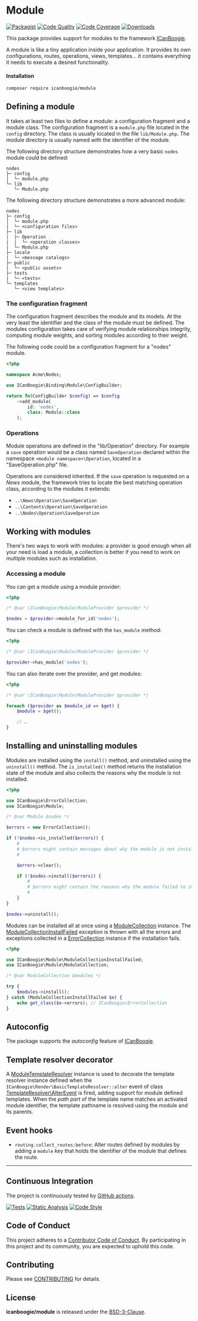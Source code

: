 # Module

[![Packagist](https://img.shields.io/packagist/v/icanboogie/module.svg)](https://packagist.org/packages/icanboogie/module)
[![Code Quality](https://img.shields.io/scrutinizer/g/ICanBoogie/Module.svg)](https://scrutinizer-ci.com/g/ICanBoogie/Module)
[![Code Coverage](https://img.shields.io/coveralls/ICanBoogie/Module.svg)](https://coveralls.io/r/ICanBoogie/Module)
[![Downloads](https://img.shields.io/packagist/dt/icanboogie/module.svg)](https://packagist.org/packages/icanboogie/module)

This package provides support for modules to the framework [ICanBoogie](https://icanboogie.org).

A module is like a tiny application inside your application. It provides its own configurations,
routes, operations, views, templates… it contains everything it needs to execute a desired
functionality.



#### Installation

```bash
composer require icanboogie/module
```




## Defining a module

It takes at least two files to define a module: a configuration fragment and a module class. The configuration fragment is a `module.php` file located in the `config` directory. The class is usually located in the file `lib/Module.php`. The module directory is usually named with the identifier of the module.

The following directory structure demonstrates how a very basic `nodes` module could be defined:

    nodes
    ├─ config
    │  └─ module.php
    └─ lib
       └─ Module.php

The following directory structure demonstrates a more advanced module:

    nodes
    ├─ config
    │  └─ module.php
    |  └─ <configuration files>
    ├─ lib
    |  ├─ Operation
    |  |  └─ <operation classes>
    |  └─ Module.php
    ├─ locale
    |  └─ <message catalogs>
    ├─ public
    |  └─ <public assets>
    ├─ tests
    |  └─ <tests>
    └─ templates
       └─ <view templates>





### The configuration fragment

The configuration fragment describes the module and its models. At the very least the identifier and the class of the module must be defined. The modules configuration takes care of verifying module relationships integrity, computing module weights, and sorting modules according to their weight.

The following code could be a configuration fragment for a "nodes" module.

```php
<?php

namespace Acme\Nodes;

use ICanBoogie\Binding\Module\ConfigBuilder;

return fn(ConfigBuilder $config) => $config
    ->add_module(
        id: 'nodes',
        class: Module::class
    );
```





### Operations

Module operations are defined in the "lib/Operation" directory. For example a `save`
operation would be a class named `SaveOperation` declared within the namespace `<module namespace>\Operation`,
located in a "SaveOperation.php" file.

Operations are considered inherited. If the `save` operation is requested on a _News_ module,
the framework tries to locate the best matching operation class, according to the modules it
extends:

- `..\News\Operation\SaveOperation`
- `..\Contents\Operation\SaveOperation`
- `..\Nodes\Operation\SaveOperation`





## Working with modules

There's two ways to work with modules: a provider is good enough when all your need is load a module, a collection is better if you need to work on multiple modules such as installation.



### Accessing a module

You can get a module using a module provider:

```php
<?php

/* @var \ICanBoogie\Module\ModuleProvider $provider */

$nodes = $provider->module_for_id('nodes');
```

You can check a module is defined with the `has_module` method:

```php
<?php

/* @var \ICanBoogie\Module\ModuleProvider $provider */

$provider->has_module('nodes');
```

You can also iterate over the provider, and get modules:

```php
<?php

/* @var \ICanBoogie\Module\ModuleProvider $provider */

foreach ($provider as $module_id => $get) {
    $module = $get();

    // …
}
```



## Installing and uninstalling modules

Modules are installed using the `install()` method, and uninstalled using the `uninstall()` method. The `is_installed()` method returns the installation state of the module and also collects the reasons why the module is not installed.

```php
<?php

use ICanBoogie\ErrorCollection;
use ICanBoogie\Module;

/* @var Module $nodes */

$errors = new ErrorCollection();

if (!$nodes->is_installed($errors)) {
    #
    # $errors might contain messages about why the module is not installed
    #

    $errors->clear();

    if (!$nodes->install($errors)) {
        #
        # $errors might contain the reasons why the module failed to install
        #
    }
}

$nodes->uninstall();
```

Modules can be installed all at once using a [ModuleCollection][] instance. The [ModuleCollectionInstallFailed][] exception is thrown with all the errors and exceptions collected
in a [ErrorCollection][] instance if the installation fails.

```php
<?php

use ICanBoogie\Module\ModuleCollectionInstallFailed;
use ICanBoogie\Module\ModuleCollection;

/* @var ModuleCollection $modules */

try {
    $modules->install();
} catch (ModuleCollectionInstallFailed $e) {
    echo get_class($e->errors); // ICanBoogie\ErrorCollection
}
```





## Autoconfig

The package supports the _autoconfig_ feature of [ICanBoogie][].





## Template resolver decorator

A [ModuleTemplateResolver][] instance is used to decorate the template resolver instance defined
when the `ICanBoogie\Render\BasicTemplateResolver::alter` event of class
[TemplateResolver\AlterEvent][] is fired, adding support for module defined templates. When the
_path part_ of the template name matches an activated module identifier, the template pathname is
resolved using the module and its parents.





## Event hooks

- `routing.collect_routes:before`: Alter routes defined by modules by adding a `module` key that
holds the identifier of the module that defines the route.





----------



## Continuous Integration

The project is continuously tested by [GitHub actions](https://github.com/ICanBoogie/Module/actions).

[![Tests](https://github.com/ICanBoogie/Module/workflows/test/badge.svg?branch=master)](https://github.com/ICanBoogie/Module/actions?query=workflow%3Atest)
[![Static Analysis](https://github.com/ICanBoogie/Module/workflows/static-analysis/badge.svg?branch=master)](https://github.com/ICanBoogie/Module/actions?query=workflow%3Astatic-analysis)
[![Code Style](https://github.com/ICanBoogie/Module/workflows/code-style/badge.svg?branch=master)](https://github.com/ICanBoogie/Module/actions?query=workflow%3Acode-style)



## Code of Conduct

This project adheres to a [Contributor Code of Conduct](CODE_OF_CONDUCT.md). By participating in
this project and its community, you are expected to uphold this code.



## Contributing

Please see [CONTRIBUTING](CONTRIBUTING.md) for details.



## License

**icanboogie/module** is released under the [BSD-3-Clause](LICENSE).



[ICanBoogie]:                    https://icanboogie.org/
[ErrorCollection]:               https://icanboogie.org/api/errors/master/class-ICanBoogie.Errors.html
[Events]:                        https://icanboogie.org/api/event/master/class-ICanBoogie.Events.html
[Controller]:                    https://icanboogie.org/api/routing/master/class-ICanBoogie.Routing.Controller.html
[Fetcher]:                       https://icanboogie.org/api/facets/master/class-ICanBoogie.Facets.Fetcher.html
[Module]:                        https://icanboogie.org/api/module/master/class-ICanBoogie.Module.html
[ModelCollection]:               https://icanboogie.org/api/module/master/class-ICanBoogie.Module.ModelCollection.html
[ModuleCollection]:              https://icanboogie.org/api/module/master/class-ICanBoogie.Module.ModuleCollection.html
[ModuleNotDefined]:              https://icanboogie.org/api/module/master/class-ICanBoogie.Module.ModuleNotDefined.html
[ModuleCollectionInstallFailed]: https://icanboogie.org/api/module/master/class-ICanBoogie.Module.ModuleCollectionInstallFailed.html
[ModuleConstructorMissing]:      https://icanboogie.org/api/module/master/class-ICanBoogie.Module.ModuleConstructorMissing.html
[ModuleTemplateResolver]:        https://icanboogie.org/api/module/master/class-ICanBoogie.Module.ModuleTemplateResolver.html
[TemplateResolver\AlterEvent]:   https://icanboogie.org/api/module/master/class-ICanBoogie.Render.TemplateResolver.AlterEvent.html
[icanboogie/facets]:             https://github.com/ICanBoogie/Facets
[icanboogie/i18n]:               https://github.com/ICanBoogie/I18n
[ActiveRecord package]:          https://github.com/ICanBoogie/ActiveRecord
